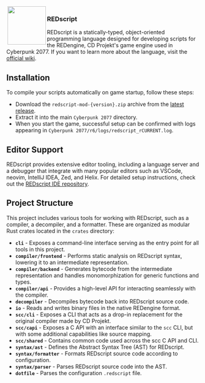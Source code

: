 <img align="left" width="0px" height="18px"/>
<img src="https://user-images.githubusercontent.com/11986158/145484796-9bf1f77f-e706-4e15-b46b-c9b949f0086c.png" align="left" width="100px" height="100px"/>

<h3>REDscript</h3>

REDscript is a statically-typed, object-oriented programming language designed for developing scripts for the REDengine, CD Projekt's game engine used in Cyberpunk 2077. If you want to learn more about the language, visit the [official wiki](https://wiki.redmodding.org/redscript).

## Installation

To compile your scripts automatically on game startup, follow these steps:

- Download the `redscript-mod-{version}.zip` archive from the [latest release](https://github.com/jac3km4/redscript/releases/latest).
- Extract it into the main `Cyberpunk 2077` directory.
- When you start the game, successful setup can be confirmed with logs appearing in `Cyberpunk 2077/r6/logs/redscript_rCURRENT.log`.

## Editor Support

REDscript provides extensive editor tooling, including a language server and a debugger that integrate with many popular editors such as VSCode, neovim, IntelliJ IDEA, Zed, and Helix. For detailed setup instructions, check out the [REDscript IDE repository](https://github.com/jac3km4/redscript-ide).

## Project Structure

This project includes various tools for working with REDscript, such as a compiler, a decompiler, and a formatter. These are organized as modular Rust crates located in the `crates` directory:

- **`cli`** - Exposes a command-line interface serving as the entry point for all tools in this project.
- **`compiler/frontend`** - Performs static analysis on REDscript syntax, lowering it to an intermediate representation.
- **`compiler/backend`** - Generates bytecode from the intermediate representation and handles monomorphization for generic functions and types.
- **`compiler/api`** - Provides a high-level API for interacting seamlessly with the compiler.
- **`decompiler`** - Decompiles bytecode back into REDscript source code.
- **`io`** - Reads and writes binary files in the native REDengine format.
- **`scc/cli`** - Exposes a CLI that acts as a drop-in replacement for the original compiler made by CD Projekt.
- **`scc/capi`** - Exposes a C API with an interface similar to the `scc` CLI, but with some additional capabilities like source mapping.
- **`scc/shared`** - Contains common code used across the scc C API and CLI.
- **`syntax/ast`** - Defines the Abstract Syntax Tree (AST) for REDscript.
- **`syntax/formatter`** - Formats REDscript source code according to configuration.
- **`syntax/parser`** - Parses REDscript source code into the AST.
- **`dotfile`** - Parses the configuration `.redscript` file.
